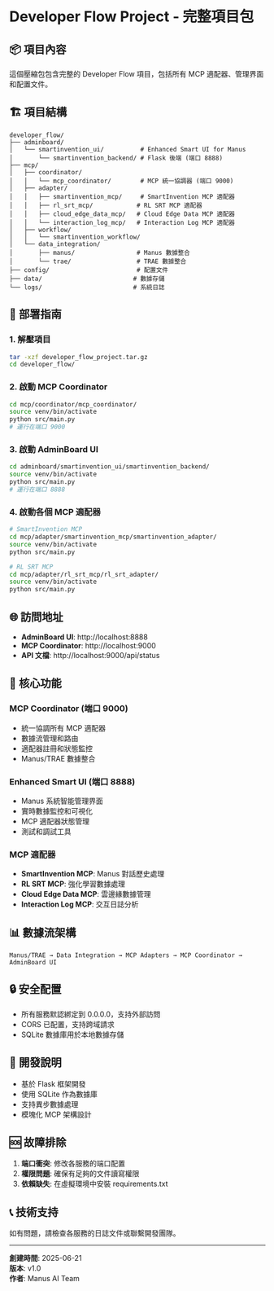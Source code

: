 # Developer Flow Project - 完整項目包

## 📦 **項目內容**

這個壓縮包包含完整的 Developer Flow 項目，包括所有 MCP 適配器、管理界面和配置文件。

## 🏗️ **項目結構**

```
developer_flow/
├── adminboard/
│   └── smartinvention_ui/          # Enhanced Smart UI for Manus
│       └── smartinvention_backend/ # Flask 後端 (端口 8888)
├── mcp/
│   ├── coordinator/
│   │   └── mcp_coordinator/        # MCP 統一協調器 (端口 9000)
│   ├── adapter/
│   │   ├── smartinvention_mcp/     # SmartInvention MCP 適配器
│   │   ├── rl_srt_mcp/            # RL SRT MCP 適配器
│   │   ├── cloud_edge_data_mcp/   # Cloud Edge Data MCP 適配器
│   │   └── interaction_log_mcp/   # Interaction Log MCP 適配器
│   ├── workflow/
│   │   └── smartinvention_workflow/
│   └── data_integration/
│       ├── manus/                 # Manus 數據整合
│       └── trae/                  # TRAE 數據整合
├── config/                        # 配置文件
├── data/                         # 數據存儲
└── logs/                         # 系統日誌
```

## 🚀 **部署指南**

### **1. 解壓項目**
```bash
tar -xzf developer_flow_project.tar.gz
cd developer_flow/
```

### **2. 啟動 MCP Coordinator**
```bash
cd mcp/coordinator/mcp_coordinator/
source venv/bin/activate
python src/main.py
# 運行在端口 9000
```

### **3. 啟動 AdminBoard UI**
```bash
cd adminboard/smartinvention_ui/smartinvention_backend/
source venv/bin/activate
python src/main.py
# 運行在端口 8888
```

### **4. 啟動各個 MCP 適配器**
```bash
# SmartInvention MCP
cd mcp/adapter/smartinvention_mcp/smartinvention_adapter/
source venv/bin/activate
python src/main.py

# RL SRT MCP
cd mcp/adapter/rl_srt_mcp/rl_srt_adapter/
source venv/bin/activate
python src/main.py
```

## 🌐 **訪問地址**

- **AdminBoard UI**: http://localhost:8888
- **MCP Coordinator**: http://localhost:9000
- **API 文檔**: http://localhost:9000/api/status

## 🔧 **核心功能**

### **MCP Coordinator (端口 9000)**
- 統一協調所有 MCP 適配器
- 數據流管理和路由
- 適配器註冊和狀態監控
- Manus/TRAE 數據整合

### **Enhanced Smart UI (端口 8888)**
- Manus 系統智能管理界面
- 實時數據監控和可視化
- MCP 適配器狀態管理
- 測試和調試工具

### **MCP 適配器**
- **SmartInvention MCP**: Manus 對話歷史處理
- **RL SRT MCP**: 強化學習數據處理
- **Cloud Edge Data MCP**: 雲邊緣數據管理
- **Interaction Log MCP**: 交互日誌分析

## 📊 **數據流架構**

```
Manus/TRAE → Data Integration → MCP Adapters → MCP Coordinator → AdminBoard UI
```

## 🔒 **安全配置**

- 所有服務默認綁定到 0.0.0.0，支持外部訪問
- CORS 已配置，支持跨域請求
- SQLite 數據庫用於本地數據存儲

## 📝 **開發說明**

- 基於 Flask 框架開發
- 使用 SQLite 作為數據庫
- 支持異步數據處理
- 模塊化 MCP 架構設計

## 🆘 **故障排除**

1. **端口衝突**: 修改各服務的端口配置
2. **權限問題**: 確保有足夠的文件讀寫權限
3. **依賴缺失**: 在虛擬環境中安裝 requirements.txt

## 📞 **技術支持**

如有問題，請檢查各服務的日誌文件或聯繫開發團隊。

---
**創建時間**: 2025-06-21  
**版本**: v1.0  
**作者**: Manus AI Team

